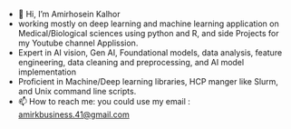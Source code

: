 - 👋 Hi, I’m Amirhosein Kalhor
- working mostly on deep learning and machine learning application on Medical/Biological sciences using python and R, and side Projects for my Youtube channel Applission.
- Expert in AI vision, Gen AI, Foundational models, data analysis, feature engineering, data cleaning and preprocessing, and AI model implementation
- Proficient in Machine/Deep learning libraries, HCP manger like Slurm, and Unix command line scripts.
- 📫 How to reach me: you could use my email : amirkbusiness.41@gmail.com

<!---
ahk24/ahk24 is a ✨ special ✨ repository because its `README.md` (this file) appears on your GitHub profile.
You can click the Preview link to take a look at your changes.
--->
